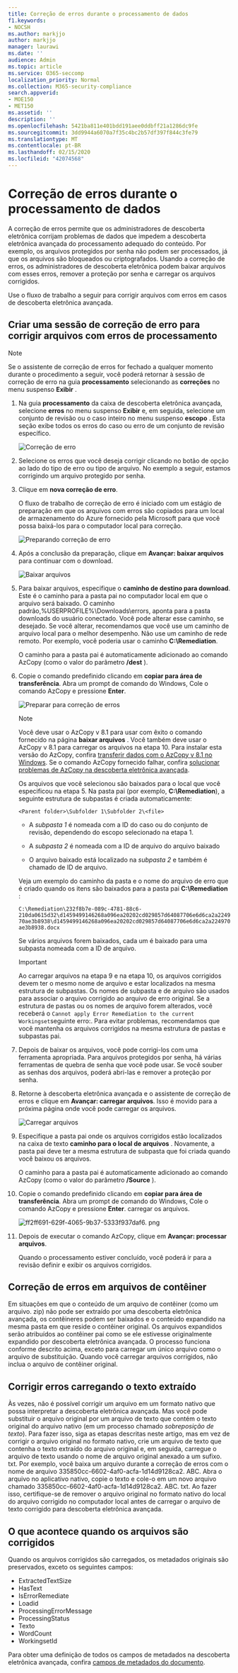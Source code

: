 ```yaml
---
title: Correção de erros durante o processamento de dados
f1.keywords:
- NOCSH
ms.author: markjjo
author: markjjo
manager: laurawi
ms.date: ''
audience: Admin
ms.topic: article
ms.service: O365-seccomp
localization_priority: Normal
ms.collection: M365-security-compliance
search.appverid:
- MOE150
- MET150
ms.assetid: ''
description: ''
ms.openlocfilehash: 5421ba811e401bdd191aee0ddbff21a1286dc9fe
ms.sourcegitcommit: 3dd9944a6070a7f35c4bc2b57df397f844c3fe79
ms.translationtype: MT
ms.contentlocale: pt-BR
ms.lasthandoff: 02/15/2020
ms.locfileid: "42074568"
---
```

# <a name="error-remediation-when-processing-data"></a>Correção de erros durante o processamento de dados

A correção de erros permite que os administradores de descoberta eletrônica corrijam problemas de dados que impedem a descoberta eletrônica avançada do processamento adequado do conteúdo. Por exemplo, os arquivos protegidos por senha não podem ser processados, já que os arquivos são bloqueados ou criptografados. Usando a correção de erros, os administradores de descoberta eletrônica podem baixar arquivos com esses erros, remover a proteção por senha e carregar os arquivos corrigidos.

Use o fluxo de trabalho a seguir para corrigir arquivos com erros em casos de descoberta eletrônica avançada.

## <a name="create-an-error-remediation-session-to-remediate-files-with-processing-errors"></a>Criar uma sessão de correção de erro para corrigir arquivos com erros de processamento

>[!NOTE]
>Se o assistente de correção de erros for fechado a qualquer momento durante o procedimento a seguir, você poderá retornar à sessão de correção de erro na guia **processamento** selecionando as **correções** no menu suspenso **Exibir** .

1. Na guia **processamento** da caixa de descoberta eletrônica avançada, selecione **erros** no menu suspenso **Exibir** e, em seguida, selecione um conjunto de revisão ou o caso inteiro no menu suspenso **escopo** . Esta seção exibe todos os erros do caso ou erro de um conjunto de revisão específico.

   ![Correção de erro](../media/8c2faf1a-834b-44fc-b418-6a18aed8b81a.png)

2. Selecione os erros que você deseja corrigir clicando no botão de opção ao lado do tipo de erro ou tipo de arquivo.  No exemplo a seguir, estamos corrigindo um arquivo protegido por senha.

3. Clique em **nova correção de erro**.

    O fluxo de trabalho de correção de erro é iniciado com um estágio de preparação em que os arquivos com erros são copiados para um local de armazenamento do Azure fornecido pela Microsoft para que você possa baixá-los para o computador local para correção.

    ![Preparando correção de erro](../media/390572ec-7012-47c4-a6b6-4cbb5649e8a8.png)

4. Após a conclusão da preparação, clique em **Avançar: baixar arquivos** para continuar com o download.

    ![Baixar arquivos](../media/6ac04b09-8e13-414a-9e24-7c75ba586363.png)

5. Para baixar arquivos, especifique o **caminho de destino para download**. Este é o caminho para a pasta pai no computador local em que o arquivo será baixado.  O caminho padrão,%USERPROFILE%\Downloads\errors, aponta para a pasta downloads do usuário conectado. Você pode alterar esse caminho, se desejado. Se você alterar, recomendamos que você use um caminho de arquivo local para o melhor desempenho. Não use um caminho de rede remoto. Por exemplo, você poderia usar o caminho **C:\Remediation**. 

   O caminho para a pasta pai é automaticamente adicionado ao comando AzCopy (como o valor do parâmetro **/dest** ).

6. Copie o comando predefinido clicando em **copiar para área de transferência**. Abra um prompt de comando do Windows, Cole o comando AzCopy e pressione **Enter**.  

    ![Preparar para correção de erros](../media/f364ab4d-31c5-4375-b69f-650f694a2f69.png)    

    > [!NOTE]
    > Você deve usar o AzCopy v 8.1 para usar com êxito o comando fornecido na página **baixar arquivos** . Você também deve usar o AzCopy v 8.1 para carregar os arquivos na etapa 10. Para instalar esta versão do AzCopy, confira [transferir dados com o AzCopy v 8.1 no Windows](https://docs.microsoft.com/previous-versions/azure/storage/storage-use-azcopy). Se o comando AzCopy fornecido falhar, confira [solucionar problemas de AzCopy na descoberta eletrônica avançada](troubleshooting-azcopy.md).

    Os arquivos que você selecionou são baixados para o local que você especificou na etapa 5. Na pasta pai (por exemplo, **C:\Remediation**), a seguinte estrutura de subpastas é criada automaticamente:

    `<Parent folder>\Subfolder 1\Subfolder 2\<file>`

    - A *subpasta 1* é nomeada com a ID do caso ou do conjunto de revisão, dependendo do escopo selecionado na etapa 1.

    - A *subpasta 2* é nomeada com a ID de arquivo do arquivo baixado

    - O arquivo baixado está localizado na *subpasta 2* e também é chamado de ID de arquivo.

    Veja um exemplo do caminho da pasta e o nome do arquivo de erro que é criado quando os itens são baixados para a pasta pai **C:\Remediation** :

    `C:\Remediation\232f8b7e-089c-4781-88c6-210da0615d32\d1459499146268a096ea20202cd029857d64087706e6d6ca2a224970ae3b8938\d1459499146268a096ea20202cd029857d64087706e6d6ca2a224970ae3b8938.docx`

    Se vários arquivos forem baixados, cada um é baixado para uma subpasta nomeada com a ID de arquivo.

    > [!IMPORTANT]
    > Ao carregar arquivos na etapa 9 e na etapa 10, os arquivos corrigidos devem ter o mesmo nome de arquivo e estar localizados na mesma estrutura de subpastas. Os nomes de subpasta e de arquivo são usados para associar o arquivo corrigido ao arquivo de erro original. Se a estrutura de pastas ou os nomes de arquivo forem alterados, você receberá o `Cannot apply Error Remediation to the current Workingset`seguinte erro:. Para evitar problemas, recomendamos que você mantenha os arquivos corrigidos na mesma estrutura de pastas e subpastas pai.

7. Depois de baixar os arquivos, você pode corrigi-los com uma ferramenta apropriada. Para arquivos protegidos por senha, há várias ferramentas de quebra de senha que você pode usar. Se você souber as senhas dos arquivos, poderá abri-las e remover a proteção por senha.

8. Retorne à descoberta eletrônica avançada e o assistente de correção de erros e clique em **Avançar: carregar arquivos**.  Isso é movido para a próxima página onde você pode carregar os arquivos.

    ![Carregar arquivos](../media/af3d8617-1bab-4ecd-8de0-22e53acba240.png)

9. Especifique a pasta pai onde os arquivos corrigidos estão localizados na caixa de texto **caminho para o local de arquivos** . Novamente, a pasta pai deve ter a mesma estrutura de subpasta que foi criada quando você baixou os arquivos.

    O caminho para a pasta pai é automaticamente adicionado ao comando AzCopy (como o valor do parâmetro **/Source** ).

10. Copie o comando predefinido clicando em **copiar para área de transferência**. Abra um prompt de comando do Windows, Cole o comando AzCopy e pressione **Enter**. carregar os arquivos.

    ![ff2ff691-629f-4065-9b37-5333f937daf6. png](../media/ff2ff691-629f-4065-9b37-5333f937daf6.png)

11. Depois de executar o comando AzCopy, clique em **Avançar: processar arquivos**.

    Quando o processamento estiver concluído, você poderá ir para a revisão definir e exibir os arquivos corrigidos. 

## <a name="remediating-errors-in-container-files"></a>Correção de erros em arquivos de contêiner

Em situações em que o conteúdo de um arquivo de contêiner (como um arquivo. zip) não pode ser extraído por uma descoberta eletrônica avançada, os contêineres podem ser baixados e o conteúdo expandido na mesma pasta em que reside o contêiner original. Os arquivos expandidos serão atribuídos ao contêiner pai como se ele estivesse originalmente expandido por descoberta eletrônica avançada. O processo funciona conforme descrito acima, exceto para carregar um único arquivo como o arquivo de substituição.  Quando você carregar arquivos corrigidos, não inclua o arquivo de contêiner original.

## <a name="remediating-errors-by-uploading-the-extracted-text"></a>Corrigir erros carregando o texto extraído

Às vezes, não é possível corrigir um arquivo em um formato nativo que possa interpretar a descoberta eletrônica avançada. Mas você pode substituir o arquivo original por um arquivo de texto que contém o texto original do arquivo nativo (em um processo chamado *sobreposição de texto*). Para fazer isso, siga as etapas descritas neste artigo, mas em vez de corrigir o arquivo original no formato nativo, crie um arquivo de texto que contenha o texto extraído do arquivo original e, em seguida, carregue o arquivo de texto usando o nome de arquivo original anexado a um sufixo. txt. Por exemplo, você baixa um arquivo durante a correção de erros com o nome de arquivo 335850cc-6602-4af0-acfa-1d14d9128ca2. ABC. Abra o arquivo no aplicativo nativo, copie o texto e cole-o em um novo arquivo chamado 335850cc-6602-4af0-acfa-1d14d9128ca2. ABC. txt. Ao fazer isso, certifique-se de remover o arquivo original no formato nativo do local do arquivo corrigido no computador local antes de carregar o arquivo de texto corrigido para descoberta eletrônica avançada.

## <a name="what-happens-when-files-are-remediated"></a>O que acontece quando os arquivos são corrigidos

Quando os arquivos corrigidos são carregados, os metadados originais são preservados, exceto os seguintes campos: 

- ExtractedTextSize
- HasText
- IsErrorRemediate
- Loadid
- ProcessingErrorMessage
- ProcessingStatus
- Texto
- WordCount
- WorkingsetId

Para obter uma definição de todos os campos de metadados na descoberta eletrônica avançada, confira [campos de metadados do documento](document-metadata-fields.md).
